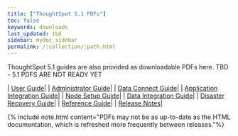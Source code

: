 ```yaml
---
title: ["ThoughtSpot 5.1 PDFs"]
toc: false
keywords: downloads
last_updated: tbd
sidebar: mydoc_sidebar
permalink: /:collection/:path.html
---
```


ThoughtSpot 5.1 guides are also provided as downloadable PDFs here.
TBD - 5.1 PDFS ARE NOT READY YET

| [User Guide](/5.1/pdf/ThoughtSpot_User_Guide_5.1.pdf)|
| [Administrator Guide](/5.1/pdf/ThoughtSpot_Administration_Guide_5.1.pdf)|
| [Data Connect Guide](/5.1/pdf/ThoughtSpot_Data_Connect_Guide_5.1.pdf)|
| [Application Integration Guide](/5.1/pdf/ThoughtSpot_Application_Integration_Guide_5.1.pdf)|
| [Node Setup Guide](/5.1/pdf/ThoughtSpot_Node_Setup_Guide_5.1.pdf)|
| [Data Integration Guide](/5.1/pdf/ThoughtSpot_Data_Integration_Guide_5.1.pdf)|
| [Disaster Recovery Guide](/5.1/pdf/ThoughtSpot_Disaster_Recovery_Guide_5.1.pdf)|
| [Reference Guide](/5.1/pdf/ThoughtSpot_Reference_Guide_5.1.pdf)|
| [Release Notes](/5.1/pdf/ThoughtSpot_Release_Notes_5.1.pdf)|

{% include note.html content="PDFs may not be as up-to-date as the HTML documentation, which is refreshed more frequently between releases."%}
